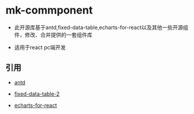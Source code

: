# mk-commponent

- 此开源库基于antd,fixed-data-table,echarts-for-react以及其他一些开源组件，修改、合并提供的一套组件库

- 适用于react pc端开发

## 引用

- [antd](https://ant.design)

- [fixed-data-table-2](http://schrodinger.github.io/fixed-data-table-2/)

- [echarts-for-react](https://github.com/hustcc/echarts-for-react)
